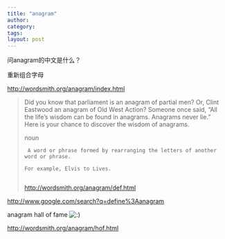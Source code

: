 ```yaml
---
title: "anagram"
author:
category: 
tags: 
layout: post
---
```

问anagram的中文是什么？

重新组合字母

<a href="http://wordsmith.org/anagram/index.html">http://wordsmith.org/anagram/index.html</a>

<blockquote>

Did you know that parliament is an anagram of partial men? Or, Clint Eastwood an anagram of Old West Action? Someone once said, “All the life’s wisdom can be found in anagrams. Anagrams never lie.” Here is your chance to discover the wisdom of anagrams.



noun

<pre><code> A word or phrase formed by rearranging the letters of another word or phrase.

For example, Elvis to Lives. 

</code></pre>



<a href="http://wordsmith.org/anagram/def.html">http://wordsmith.org/anagram/def.html</a>

</blockquote>

<a href="http://www.google.com/search?q=define%3Aanagram">http://www.google.com/search?q=define%3Aanagram</a>

anagram hall of fame <img src='http://www.rijiben.org/smilies/icon_smile.gif' alt=':)' class='wp-smiley' /> 

<a href="http://wordsmith.org/anagram/hof.html">http://wordsmith.org/anagram/hof.html</a>

